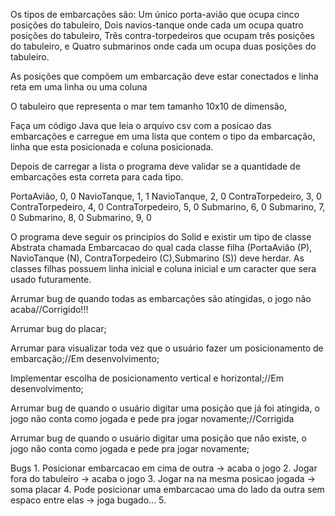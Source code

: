 Os tipos de embarcações são:
Um único porta-avião que ocupa cinco posições do 
tabuleiro,
Dois navios-tanque onde cada um
ocupa quatro posições do tabuleiro,
Três contra-torpedeiros que ocupam três posições 
do tabuleiro, e
Quatro submarinos onde cada um ocupa duas
posições do tabuleiro.

As posições que compõem um
embarcação deve estar conectados e linha reta em uma linha ou uma coluna

O tabuleiro que representa o mar tem tamanho 
10x10 de dimensão,

Faça um código Java que leia o arquivo csv 
com a posicao das embarcações e carregue em uma lista que contem o tipo da embarcação, linha que esta posicionada e coluna posicionada.

Depois de carregar a lista o programa deve validar se a quantidade de embarcações esta correta para cada tipo.

PortaAvião, 0, 0
NavioTanque, 1, 1
NavioTanque, 2, 0
ContraTorpedeiro, 3, 0
ContraTorpedeiro, 4, 0
ContraTorpedeiro, 5, 0
Submarino, 6, 0
Submarino, 7, 0
Submarino, 8, 0
Submarino, 9, 0

O programa deve seguir os principios do Solid e existir
um tipo de classe Abstrata chamada Embarcacao do
qual cada classe filha
(PortaAvião (P), NavioTanque (N), ContraTorpedeiro 
(C),Submarino (S)) deve herdar. As classes filhas possuem linha inicial e
coluna inicial e um caracter que sera 
usado futuramente.

Arrumar bug de quando todas as embarcações são atingidas, o jogo não acaba//Corrigido!!!

Arrumar bug do placar;

Arrumar para visualizar toda vez que o usuário fazer um posicionamento de embarcação;//Em desenvolvimento;

Implementar escolha de posicionamento vertical e horizontal;//Em desenvolvimento;

Arrumar bug de quando o usuário digitar uma posição que já foi atingida, o jogo não conta como jogada e pede pra jogar novamente;//Corrigida


Arrumar bug de quando o usuário digitar uma posição que não existe, o jogo não conta como jogada e pede pra jogar novamente;

Bugs
    1. Posicionar embarcacao em cima de outra -> acaba o jogo
    2. Jogar fora do tabuleiro -> acaba o jogo
    3. Jogar na na mesma posicao jogada -> soma placar
    4. Pode posicionar uma embarcacao uma do lado da outra sem espaco entre elas -> joga bugado...
    5. 

